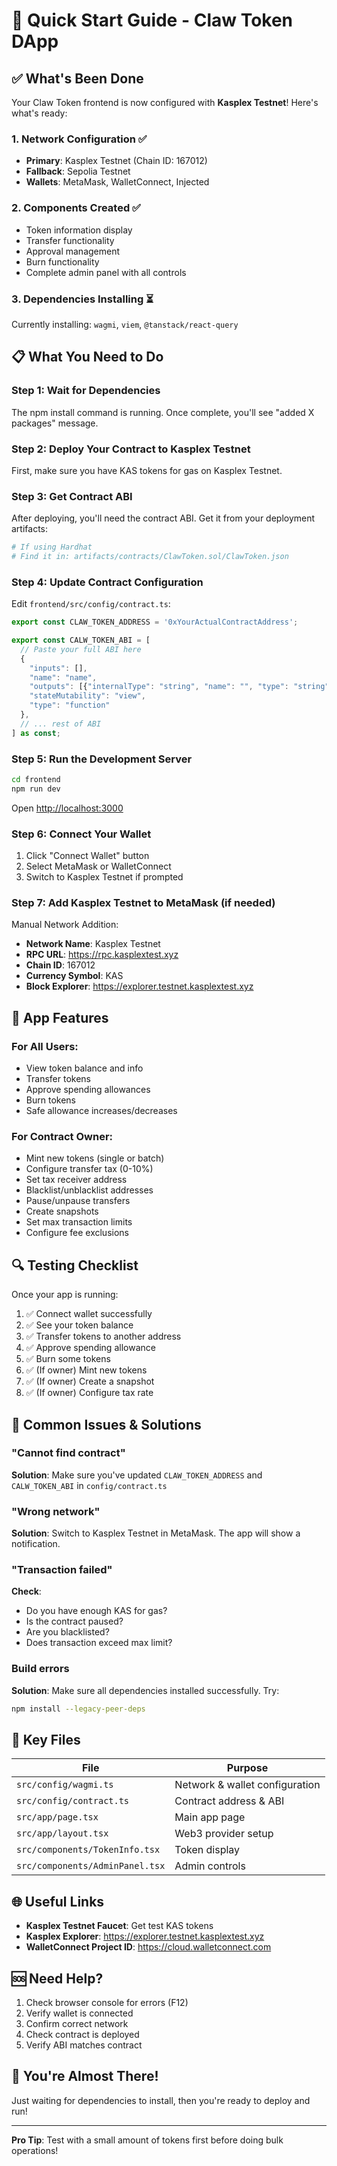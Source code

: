 # 🚀 Quick Start Guide - Claw Token DApp

## ✅ What's Been Done

Your Claw Token frontend is now configured with **Kasplex Testnet**! Here's what's ready:

### 1. Network Configuration ✅
- **Primary**: Kasplex Testnet (Chain ID: 167012)
- **Fallback**: Sepolia Testnet
- **Wallets**: MetaMask, WalletConnect, Injected

### 2. Components Created ✅
- Token information display
- Transfer functionality
- Approval management
- Burn functionality
- Complete admin panel with all controls

### 3. Dependencies Installing ⏳
Currently installing: `wagmi`, `viem`, `@tanstack/react-query`

## 📋 What You Need to Do

### Step 1: Wait for Dependencies
The npm install command is running. Once complete, you'll see "added X packages" message.

### Step 2: Deploy Your Contract to Kasplex Testnet

First, make sure you have KAS tokens for gas on Kasplex Testnet.

### Step 3: Get Contract ABI

After deploying, you'll need the contract ABI. Get it from your deployment artifacts:

```bash
# If using Hardhat
# Find it in: artifacts/contracts/ClawToken.sol/ClawToken.json
```

### Step 4: Update Contract Configuration

Edit `frontend/src/config/contract.ts`:

```typescript
export const CLAW_TOKEN_ADDRESS = '0xYourActualContractAddress';

export const CALW_TOKEN_ABI = [
  // Paste your full ABI here
  {
    "inputs": [],
    "name": "name",
    "outputs": [{"internalType": "string", "name": "", "type": "string"}],
    "stateMutability": "view",
    "type": "function"
  },
  // ... rest of ABI
] as const;
```

### Step 5: Run the Development Server

```bash
cd frontend
npm run dev
```

Open [http://localhost:3000](http://localhost:3000)

### Step 6: Connect Your Wallet

1. Click "Connect Wallet" button
2. Select MetaMask or WalletConnect
3. Switch to Kasplex Testnet if prompted

### Step 7: Add Kasplex Testnet to MetaMask (if needed)

Manual Network Addition:
- **Network Name**: Kasplex Testnet
- **RPC URL**: https://rpc.kasplextest.xyz
- **Chain ID**: 167012
- **Currency Symbol**: KAS
- **Block Explorer**: https://explorer.testnet.kasplextest.xyz

## 🎨 App Features

### For All Users:
- View token balance and info
- Transfer tokens
- Approve spending allowances
- Burn tokens
- Safe allowance increases/decreases

### For Contract Owner:
- Mint new tokens (single or batch)
- Configure transfer tax (0-10%)
- Set tax receiver address
- Blacklist/unblacklist addresses
- Pause/unpause transfers
- Create snapshots
- Set max transaction limits
- Configure fee exclusions

## 🔍 Testing Checklist

Once your app is running:

1. ✅ Connect wallet successfully
2. ✅ See your token balance
3. ✅ Transfer tokens to another address
4. ✅ Approve spending allowance
5. ✅ Burn some tokens
6. ✅ (If owner) Mint new tokens
7. ✅ (If owner) Create a snapshot
8. ✅ (If owner) Configure tax rate

## 🐛 Common Issues & Solutions

### "Cannot find contract"
**Solution**: Make sure you've updated `CLAW_TOKEN_ADDRESS` and `CALW_TOKEN_ABI` in `config/contract.ts`

### "Wrong network"
**Solution**: Switch to Kasplex Testnet in MetaMask. The app will show a notification.

### "Transaction failed"
**Check**:
- Do you have enough KAS for gas?
- Is the contract paused?
- Are you blacklisted?
- Does transaction exceed max limit?

### Build errors
**Solution**: Make sure all dependencies installed successfully. Try:
```bash
npm install --legacy-peer-deps
```

## 📁 Key Files

| File | Purpose |
|------|---------|
| `src/config/wagmi.ts` | Network & wallet configuration |
| `src/config/contract.ts` | Contract address & ABI |
| `src/app/page.tsx` | Main app page |
| `src/app/layout.tsx` | Web3 provider setup |
| `src/components/TokenInfo.tsx` | Token display |
| `src/components/AdminPanel.tsx` | Admin controls |

## 🌐 Useful Links

- **Kasplex Testnet Faucet**: Get test KAS tokens
- **Kasplex Explorer**: https://explorer.testnet.kasplextest.xyz
- **WalletConnect Project ID**: https://cloud.walletconnect.com

## 🆘 Need Help?

1. Check browser console for errors (F12)
2. Verify wallet is connected
3. Confirm correct network
4. Check contract is deployed
5. Verify ABI matches contract

## 🎉 You're Almost There!

Just waiting for dependencies to install, then you're ready to deploy and run!

---

**Pro Tip**: Test with a small amount of tokens first before doing bulk operations!
